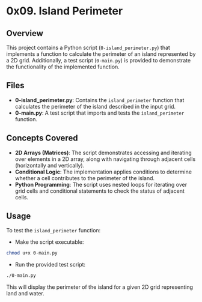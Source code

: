 # 0x09. Island Perimeter

## Overview

This project contains a Python script (`0-island_perimeter.py`) that implements a function to calculate the perimeter of an island represented by a 2D grid. Additionally, a test script (`0-main.py`) is provided to demonstrate the functionality of the implemented function.

## Files

- **0-island_perimeter.py**: Contains the `island_perimeter` function that calculates the perimeter of the island described in the input grid.
- **0-main.py**: A test script that imports and tests the `island_perimeter` function.

## Concepts Covered

- **2D Arrays (Matrices)**: The script demonstrates accessing and iterating over elements in a 2D array, along with navigating through adjacent cells (horizontally and vertically).
- **Conditional Logic**: The implementation applies conditions to determine whether a cell contributes to the perimeter of the island.
- **Python Programming**: The script uses nested loops for iterating over grid cells and conditional statements to check the status of adjacent cells.

## Usage

To test the `island_perimeter` function:
- Make the script executable:
```bash
chmod u+x 0-main.py
```
- Run the provided test script:

```bash
./0-main.py
```

This will display the perimeter of the island for a given 2D grid representing land and water.
